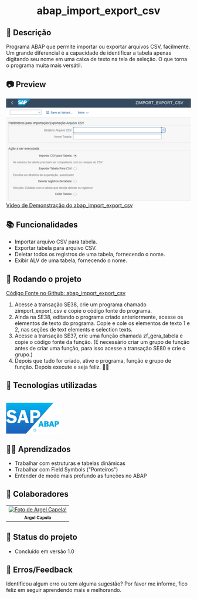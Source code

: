 <h1 align="center"> abap_import_export_csv </h1>

## :memo: Descrição
Programa ABAP que permite importar ou exportar arquivos CSV, facilmente. Um grande diferencial é a capacidade de identificar a tabela apenas digitando seu nome em uma caixa de texto na tela de seleção. O que torna o programa muita mais versátil.

## 📷 Preview
<img src=".readme/tela_de_selecao.png" alt="Tela de Seleção" width="600px">
<a href="https://youtu.be/AyIN5bguByM">Vídeo de Demonstração do abap_import_export_csv</a>

## :books: Funcionalidades
* Importar arquivo CSV para tabela.
* Exportar tabela para arquivo CSV.
* Deletar todos os registros de uma tabela, fornecendo o nome.
* Exibir ALV de uma tabela, fornecendo o nome.

## :rocket: Rodando o projeto
<a href="https://github.com/argelcapela/abap_import_export_csv">Código Fonte no Github: abap_import_export_csv</a>

1) Acesse a transação SE38, crie um programa chamado zimport_export_csv e copie o código fonte do programa.
2) Ainda na SE38, editando o programa criado anteriormente, acesse os elementos de texto do programa. Copie e cole os elementos de texto 1 e 2, nas seções de text elements e selection texts.
3) Acesse a transação SE37, crie uma função chamada zf_gera_tabela e copie o código fonte da função. (É necessário criar um grupo de função antes de criar uma função, para isso acesse a transação SE80 e crie o grupo.)
4) Depois que tudo for criado, ative o programa, função e grupo de função. Depois execute e seja feliz. 🙏😁

## :wrench: Tecnologias utilizadas
<div style="display: inline_block"><br>
    <img src="./.readme/abap_logo.webp" align="center" alt="abap logo" width="150" src="">
</div>

## 🧑‍🏫 Aprendizados
* Trabalhar com estruturas e tabelas dinâmicas
* Trabalhar com Field Symbols ("Ponteiros")
* Entender de modo mais profundo as funções no ABAP


## :handshake: Colaboradores
<table>
  <tr>
    <td align="center">
      <a href="http://github.com/argelcapela">
        <img src="https://avatars.githubusercontent.com/u/79276276?s=400&u=055b803f4708d59eaf50208ba601f85844125757&v=4" width="100px;" alt="Foto de Argel Capela!"/><br>
        <sub>
          <b>Argel Capela</b>
        </sub>
      </a>
    </td>
  </tr>
</table>

## :dart: Status do projeto
* Concluído em versão 1.0

## 🦟 Erros/Feedback
Identificou algum erro ou tem alguma sugestão? Por favor me informe, fico feliz em seguir aprendendo mais e melhorando.

